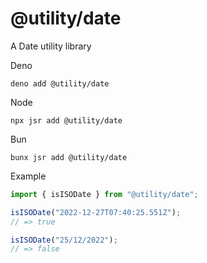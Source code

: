# @utility/date

A Date utility library

Deno

```shell
deno add @utility/date
```

Node

```shell
npx jsr add @utility/date
```

Bun

```shell
bunx jsr add @utility/date
```

Example

```typescript
import { isISODate } from "@utility/date";

isISODate("2022-12-27T07:40:25.551Z");
// => true

isISODate("25/12/2022");
// => false
```
